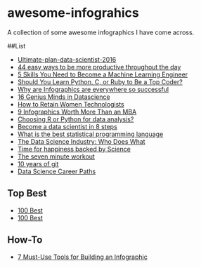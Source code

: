 # awesome-infograhics
A collection of some awesome infographics I have come across. 

##List
* [Ultimate-plan-data-scientist-2016](http://i1.wp.com/www.analyticsvidhya.com/wp-content/uploads/2016/01/final-infographics.jpg)
* [44 easy ways to be more productive throughout the day](http://www.businessinsider.in/44-easy-ways-to-be-more-productive-throughout-the-day/articleshow/52000493.cms#)
* [5 Skills You Need to Become a Machine Learning Engineer](http://1onjea25cyhx3uvxgs4vu325.wpengine.netdna-cdn.com/wp-content/uploads/2016/04/ML-Graph.png)
* [Should You Learn Python, C, or Ruby to Be a Top Coder?](https://cdn-images-1.medium.com/max/800/1*quav9467xRY3zFHQ9BhVDA.jpeg)
* [Why are Infographics are everywhere so successful](http://neomam.com/interactive/13reasons/)
* [16 Genius Minds in Datascience](http://www.analyticsvidhya.com/wp-content/uploads/2016/05/genius_mind_datascience.jpg)
* [How to Retain Women Technologists](http://anitaborg.org/insights-tools/infographics/how-to-retain-women-technologists/)
* [9 Infographics Worth More Than an MBA](https://www.inc.com/geoffrey-james/9-cool-infographics-worth-more-than-an-mba.html)
* [Choosing R or Python for data analysis?](https://www.datacamp.com/community/tutorials/r-or-python-for-data-analysis)
* [Become a data scientist in 8 steps](https://www.datacamp.com/community/tutorials/how-to-become-a-data-scientist)
* [What is the best statistical programming language](https://www.datacamp.com/community/tutorials/statistical-language-wars-the-infograph)
* [The Data Science Industry: Who Does What](https://www.datacamp.com/community/tutorials/data-science-industry-infographic)
* [Time for happiness backed by Science](http://www.huffingtonpost.com.au/entry/boost-happiness_n_4532848)
* [The seven minute workout](http://static1.techinsider.io/image/578fdfe488e4a7b32e8b971b-/ti_graphics_7-minute-workout.gif)
* [10 years of git](https://www.atlassian.com/git/articles/10-years-of-git/)
* [Data Science Career Paths](https://www.springboard.com/blog/data-science-career-paths-different-roles-industry/)


## Top Best
* [100 Best](http://www.creativebloq.com/graphic-design-tips/information-graphics-1232836)
* [100 Best](http://www.siegemedia.com/creation/best-infographics)

## How-To
* [7 Must-Use Tools for Building an Infographic ](https://www.entrepreneur.com/article/253092)
